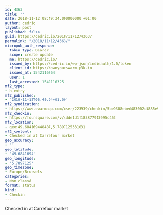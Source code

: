 ```yaml
---
id: 4363
title: ''
date: 2018-11-12 08:49:34.000000000 +01:00
author: cedric
layout: post
published: false
guid: https://cedric.io/2018/11/12/4363/
permalink: "/2018/11/12/4363/"
micropub_auth_response:
  token_type: Bearer
  scope: create update
  me: https://cedric.io/
  issued_by: https://cedric.io/wp-json/indieauth/1.0/token
  client_id: https://ownyourswarm.p3k.io
  issued_at: 1542116264
  user: 1
  last_accessed: 1542116325
mf2_type:
- h-entry
mf2_published:
- '2018-11-12T08:49:34+01:00'
mf2_syndication:
- https://www.swarmapp.com/user/223939/checkin/5be9308ebed483002c5885e9
mf2_checkin:
- https://foursquare.com/v/4dde1d1f183877913995c452
mf2_location:
- geo:49.684169448487,5.7897125331031
mf2_content:
- Checked in at Carrefour market
geo_accuracy:
- ''
geo_latitude:
- '49.6841694'
geo_longitude:
- '5.7897125'
geo_timezone:
- Europe/Brussels
categories:
- Non classé
format: status
kind:
- Checkin
---
```

Checked in at Carrefour market